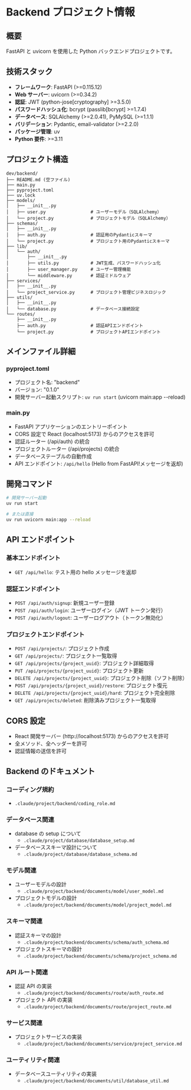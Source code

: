# Backend プロジェクト情報

## 概要

FastAPI と uvicorn を使用した Python バックエンドプロジェクトです。

## 技術スタック

- **フレームワーク**: FastAPI (>=0.115.12)
- **Web サーバー**: uvicorn (>=0.34.2)
- **認証**: JWT (python-jose[cryptography] >=3.5.0)
- **パスワードハッシュ化**: bcrypt (passlib[bcrypt] >=1.7.4)
- **データベース**: SQLAlchemy (>=2.0.41), PyMySQL (>=1.1.1)
- **バリデーション**: Pydantic, email-validator (>=2.2.0)
- **パッケージ管理**: uv
- **Python 要件**: >=3.11

## プロジェクト構造

```
dev/backend/
├── README.md (空ファイル)
├── main.py
├── pyproject.toml
├── uv.lock
├── models/
│   ├── __init__.py
│   ├── user.py                 # ユーザーモデル（SQLAlchemy）
│   └── project.py              # プロジェクトモデル（SQLAlchemy）
├── schemas/
│   ├── __init__.py
│   ├── auth.py                 # 認証用のPydanticスキーマ
│   └── project.py              # プロジェクト用のPydanticスキーマ
├── lib/
│   └── auth/
│       ├── __init__.py
│       ├── utils.py            # JWT生成、パスワードハッシュ化
│       ├── user_manager.py     # ユーザー管理機能
│       └── middleware.py       # 認証ミドルウェア
├── services/
│   ├── __init__.py
│   └── project_service.py      # プロジェクト管理ビジネスロジック
├── utils/
│   ├── __init__.py
│   └── database.py             # データベース接続設定
└── routes/
    ├── __init__.py
    ├── auth.py                 # 認証APIエンドポイント
    └── project.py              # プロジェクトAPIエンドポイント
```

## メインファイル詳細

### pyproject.toml

- プロジェクト名: "backend"
- バージョン: "0.1.0"
- 開発サーバー起動スクリプト: `uv run start` (uvicorn main:app --reload)

### main.py

- FastAPI アプリケーションのエントリーポイント
- CORS 設定で React (localhost:5173) からのアクセスを許可
- 認証ルーター (/api/auth) の統合
- プロジェクトルーター (/api/projects) の統合
- データベーステーブルの自動作成
- API エンドポイント: `/api/hello` (Hello from FastAPI!メッセージを返却)

## 開発コマンド

```bash
# 開発サーバー起動
uv run start

# または直接
uv run uvicorn main:app --reload
```

## API エンドポイント

### 基本エンドポイント

- `GET /api/hello`: テスト用の hello メッセージを返却

### 認証エンドポイント

- `POST /api/auth/signup`: 新規ユーザー登録
- `POST /api/auth/login`: ユーザーログイン（JWT トークン発行）
- `POST /api/auth/logout`: ユーザーログアウト（トークン無効化）

### プロジェクトエンドポイント

- `POST /api/projects/`: プロジェクト作成
- `GET /api/projects/`: プロジェクト一覧取得
- `GET /api/projects/{project_uuid}`: プロジェクト詳細取得
- `PUT /api/projects/{project_uuid}`: プロジェクト更新
- `DELETE /api/projects/{project_uuid}`: プロジェクト削除（ソフト削除）
- `POST /api/projects/{project_uuid}/restore`: プロジェクト復元
- `DELETE /api/projects/{project_uuid}/hard`: プロジェクト完全削除
- `GET /api/projects/deleted`: 削除済みプロジェクト一覧取得

## CORS 設定

- React 開発サーバー (http://localhost:5173) からのアクセスを許可
- 全メソッド、全ヘッダーを許可
- 認証情報の送信を許可

## Backend のドキュメント

### コーディング規約

- `.claude/project/backend/coding_role.md`

### データベース関連

- database の setup について
  - `.claude/project/database/database_setup.md`
- データベーススキーマ設計について
  - `.claude/project/database/database_schema.md`

### モデル関連

- ユーザーモデルの設計
  - `.claude/project/backend/documents/model/user_model.md`
- プロジェクトモデルの設計
  - `.claude/project/backend/documents/model/project_model.md`

### スキーマ関連

- 認証スキーマの設計
  - `.claude/project/backend/documents/schema/auth_schema.md`
- プロジェクトスキーマの設計
  - `.claude/project/backend/documents/schema/project_schema.md`

### API ルート関連

- 認証 API の実装
  - `.claude/project/backend/documents/route/auth_route.md`
- プロジェクト API の実装
  - `.claude/project/backend/documents/route/project_route.md`

### サービス関連

- プロジェクトサービスの実装
  - `.claude/project/backend/documents/service/project_service.md`

### ユーティリティ関連

- データベースユーティリティの実装
  - `.claude/project/backend/documents/util/database_util.md`
